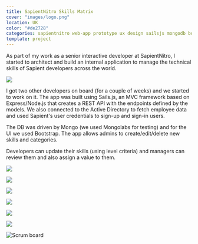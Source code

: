 ```yaml
---
title: SapientNitro Skills Matrix
cover: "images/logo.png"
location: UK
color: "#de2728"
categories: sapientnitro web-app prototype ux design sailsjs mongodb bootstrap inverted
template: project
---
```


As part of my work as a senior interactive developer at SapientNitro, I started to architect and build an internal application to manage the technical skills of Sapient developers across the world.

![](/work/sapientnitro/images/2.png)

I got two other developers on board (for a couple of weeks) and we started to work on it. The app was built using Sails.js, an MVC framework based on Express/Node.js that creates a REST API with the endpoints defined by the models. We also connected to the Active Directory to fetch employee data and used Sapient's user credentials to sign-up and sign-in users.

The DB was driven by Mongo (we used Mongolabs for testing) and for the UI we used Bootstrap. The app allows admins to create/edit/delete new skills and categories.

Developers can update their skills (using level criteria) and managers can review them and also assign a value to them.

![](/work/sapientnitro/images/0.jpg)

![](/work/sapientnitro/images/6.jpg)

![](/work/sapientnitro/images/1.jpg)

![](/work/sapientnitro/images/3.jpg)

![](/work/sapientnitro/images/4.jpg)

![](/work/sapientnitro/images/5.jpg)

![](/work/sapientnitro/images/board.jpg "Scrum board")
